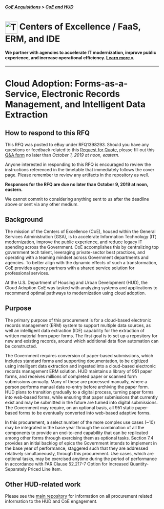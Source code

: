 ##### [CoE Acquisitions](https://github.com/GSA/coe-acquisitions) > [CoE and HUD](https://github.com/GSA/coe-hud-acquisitions)

<h1><img src="https://coe.gsa.gov/img/coe-logomark.svg" width="40px" align="top" alt="The Centers of Excellence Logo"> Centers of Excellence / FaaS, ERM, and IDE</h1>

#### We partner with agencies to accelerate IT modernization, improve public experience, and increase operational efficiency. [Learn more »](https://coe.gsa.gov/about/)

---

# Cloud Adoption: Forms-as-a-Service, Electronic Records Management, and Intelligent Data Extraction

## How to respond to this RFQ

This RFQ was posted to eBuy under RFQ1398293. Should you have any questions or feedback related to this [Request for Quote](https://github.com/GSA/coe-hud-acq-faas-erm-ide/blob/master/Amendment-0002-RFQ-FaaS-ERM-IDE.pdf), please fill out this [Q&A form](https://docs.google.com/forms/d/e/1FAIpQLScC-gK8AxakfgjNkXFH6Ku4PZ6lHR6D_gZgJjUI-xPu6jIy9A/viewform) no later than *October 1, 2019 at noon, eastern*.

Anyone interested in responding to this RFQ is encouraged to review the instructions referenced in the timetable that immediately follows the cover page. Please remember to review any artifacts in the repository as well.

**Responses for the RFQ are due no later than October 9, 2019 at noon, eastern.**

We cannot commit to considering anything sent to us after the deadline above or sent via any other medium.

## Background

The mission of the Centers of Excellence (CoE), housed within the General Services Administration (GSA), is to accelerate Information Technology (IT) modernization, improve the public experience, and reduce legacy IT spending across the Government. CoE accomplishes this by centralizing top government tech talent, leveraging private-sector best practices, and operating with a teaming mindset across Government departments and agencies. To better align with the dynamic effects of such a transformation, CoE provides agency partners with a shared service solution for professional services.

At the U.S. Department of Housing and Urban Development (HUD), the Cloud Adoption CoE was tasked with analyzing systems and applications to recommend optimal pathways to modernization using cloud adoption.

## Purpose

The primary purpose of this procurement is for a cloud-based electronic records management (ERM) system to support multiple data sources, as well an intelligent data extraction (IDE) capability for the extraction of written material from paper forms. The first goal is to set up a repository for new and existing records, around which additional data flow automation can be constructed.

The Government requires conversion of paper-based submissions, which includes standard forms and supporting documentation, to be digitized using intelligent data extraction and ingested into a cloud-based electronic records management ERM solution. HUD maintains a library of 951 paper forms, and receives millions of completed paper or scanned form submissions annually. Many of these are processed manually, where a person performs manual data re-entry before archiving the paper form. HUD plans to transition gradually to a digital process, turning paper forms into web-based forms, while ensuring that paper submissions that currently exist and may be submitted in the future are turned into digital submissions. The Government may require, on an optional basis, all 951 static paper-based forms to be eventually converted into web-based adaptive forms.

In this procurement, a select number of the more complex use cases (~10) may be integrated in the base year through the combination of all the components to provide an end-to-end capability that can be replicated among other forms through exercising them as optional tasks. Section 7.4 provides an initial backlog of epics the Government intends to implement in the base year of performance, staggered such that they are addressed relatively simultaneously, through this procurement. Use cases, which are optional tasks, may be exercised anytime during the period of performance in accordance with FAR Clause 52.217-7 Option for Increased Quantity-Separately Priced Line Item. 

## Other HUD-related work
Please see the [main repository](https://github.com/GSA/coe-hud-acquisitions/) for information on all procurement related information to the HUD and CoE engagement.

